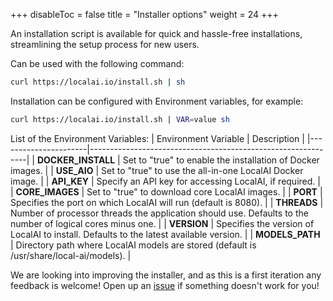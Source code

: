 
+++
disableToc = false
title = "Installer options"
weight = 24
+++

An installation script is available for quick and hassle-free installations, streamlining the setup process for new users.

Can be used with the following command:
```bash
curl https://localai.io/install.sh | sh
```

Installation can be configured with Environment variables, for example: 

```bash
curl https://localai.io/install.sh | VAR=value sh
```

List of the Environment Variables:
| Environment Variable | Description                                                  |
|----------------------|--------------------------------------------------------------|
| **DOCKER_INSTALL**       | Set to "true" to enable the installation of Docker images.    |
| **USE_AIO**              | Set to "true" to use the all-in-one LocalAI Docker image.    |
| **API_KEY**              | Specify an API key for accessing LocalAI, if required.       |
| **CORE_IMAGES**          | Set to "true" to download core LocalAI images.                |
| **PORT**                 | Specifies the port on which LocalAI will run (default is 8080). |
| **THREADS**              | Number of processor threads the application should use. Defaults to the number of logical cores minus one. |
| **VERSION**              | Specifies the version of LocalAI to install. Defaults to the latest available version. |
| **MODELS_PATH**          | Directory path where LocalAI models are stored (default is /usr/share/local-ai/models). |

We are looking into improving the installer, and as this is a first iteration any feedback is welcome! Open up an [issue](https://github.com/mudler/LocalAI/issues/new/choose) if something doesn't work for you!